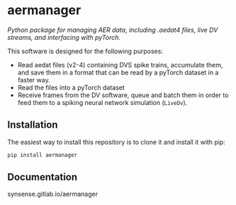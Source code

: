 # aermanager
*Python package for managing AER data, including .aedat4 files, live DV streams, and interfacing with pyTorch.*

This software is designed for the following purposes:
- Read aedat files (v2-4) containing DVS spike trains, accumulate them, and save them in a format that can be read by a pyTorch dataset in a faster way.
- Read the files into a pyTorch dataset
- Receive frames from the DV software, queue and batch them in order to feed them to a spiking neural network simulation (`LiveDv`).


## Installation

The easiest way to install this repository is to clone it and install it with pip:

```bash
pip install aermanager
```

## Documentation

synsense.gitlab.io/aermanager

